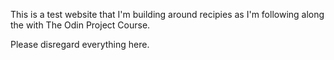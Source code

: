 This is a test website that I'm building around recipies as I'm following along the with The Odin Project Course.

Please disregard everything here.